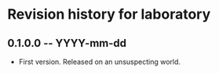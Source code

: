 # Revision history for laboratory

## 0.1.0.0 -- YYYY-mm-dd

* First version. Released on an unsuspecting world.
